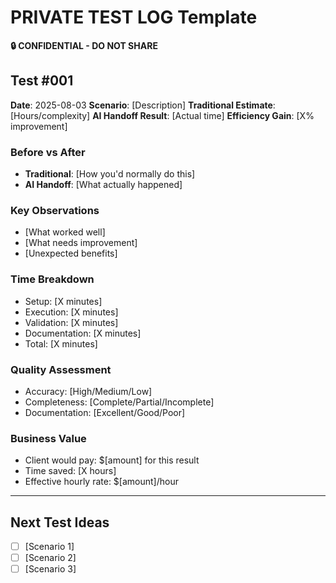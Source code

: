 # PRIVATE TEST LOG Template

**🔒 CONFIDENTIAL - DO NOT SHARE**

## Test #001
**Date**: 2025-08-03
**Scenario**: [Description]
**Traditional Estimate**: [Hours/complexity]
**AI Handoff Result**: [Actual time]
**Efficiency Gain**: [X% improvement]

### Before vs After
- **Traditional**: [How you'd normally do this]
- **AI Handoff**: [What actually happened]

### Key Observations
- [What worked well]
- [What needs improvement]
- [Unexpected benefits]

### Time Breakdown
- Setup: [X minutes]
- Execution: [X minutes]  
- Validation: [X minutes]
- Documentation: [X minutes]
- Total: [X minutes]

### Quality Assessment
- Accuracy: [High/Medium/Low]
- Completeness: [Complete/Partial/Incomplete]
- Documentation: [Excellent/Good/Poor]

### Business Value
- Client would pay: $[amount] for this result
- Time saved: [X hours]
- Effective hourly rate: $[amount]/hour

---

## Next Test Ideas
- [ ] [Scenario 1]
- [ ] [Scenario 2]
- [ ] [Scenario 3]
